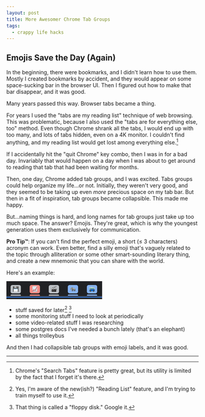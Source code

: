 ```yaml
---
layout: post
title: More Awesomer Chrome Tab Groups
tags:
  - crappy life hacks
---
```


## Emojis Save the Day (Again)

In the beginning, there were bookmarks, and I didn't learn how to use them. Mostly I created
bookmarks by accident, and they would appear on some space-sucking bar in the browser UI. Then I
figured out how to make that bar disappear, and it was good.

Many years passed this way. Browser tabs became a thing.

For years I used the "tabs are my reading list" technique of web browsing. This was problematic,
because I also used the "tabs are for everything else, too" method. Even though Chrome shrank all
the tabs, I would end up with too many, and lots of tabs hidden, even on a 4K monitor. I couldn't
find anything, and my reading list would get lost among everything else.[^1]

If I accidentally hit the "quit Chrome" key combo, then I was in for a bad day. Invariably that
would happen on a day when I was about to get around to reading that tab that had been waiting for
months.

Then, one day, Chrome added tab groups, and I was excited. Tabs groups could help organize my
life...or not. Initially, they weren't very good, and they seemed to be taking up even _more_
precious space on my tab bar. But then in a fit of inspiration, tab groups became collapsible. This
made me happy.

But...naming things is hard, and long names for tab groups just take up too much space. The answer?
Emojis. They're great, which is why the youngest generation uses them exclusively for communication.

**Pro Tip™**: If you can't find the perfect emoji, a short (≤ 3 characters) acronym can work. Even
better, find a silly emoji that's vaguely related to the topic through alliteration or some other
smart-sounding literary thing, and create a new mnemonic that you can share with the world.

Here's an example:

![Awesomer Tab Groups](/assets/tab-groups/example.png)

- stuff saved for later[^2] [^3]
- some monitoring stuff I need to look at periodically
- some video-related stuff I was researching
- some postgres docs I've needed a bunch lately (that's an elephant)
- all things trolleybus

And then I had collapsible tab groups with emoji labels, and it was good.

---

[^1]:
    Chrome's "Search Tabs" feature is pretty great, but its utility is limited by the fact that I
    forget it's there.

[^2]:
    Yes, I'm aware of the new(ish?) "Reading List" feature, and I'm trying to train myself to use
    it.

[^3]: That thing is called a "floppy disk." Google it.
